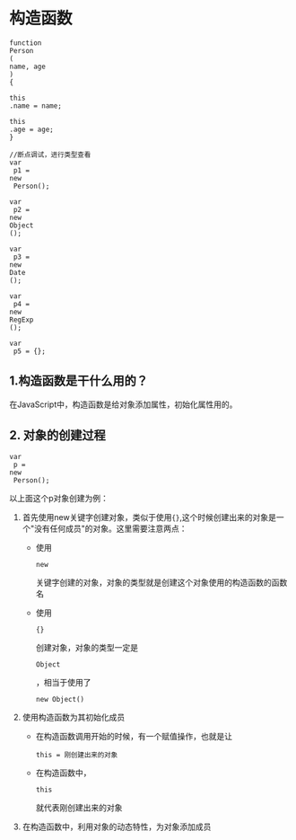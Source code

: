 # 构造函数

```text
function
Person
(
name, age
)
{

this
.name = name;

this
.age = age;
}
```

```text
//断点调试，进行类型查看
var
 p1 = 
new
 Person();

var
 p2 = 
new
Object
();

var
 p3 = 
new
Date
();

var
 p4 = 
new
RegExp
();

var
 p5 = {};
```

## 1.构造函数是干什么用的？ <a id="1&#x6784;&#x9020;&#x51FD;&#x6570;&#x662F;&#x5E72;&#x4EC0;&#x4E48;&#x7528;&#x7684;&#xFF1F;"></a>

在JavaScript中，构造函数是给对象添加属性，初始化属性用的。

## 2. 对象的创建过程 <a id="2-&#x5BF9;&#x8C61;&#x7684;&#x521B;&#x5EFA;&#x8FC7;&#x7A0B;"></a>

```text
var
 p = 
new
 Person();
```

以上面这个p对象创建为例：

1. 首先使用new关键字创建对象，类似于使用`{}`,这个时候创建出来的对象是一个"没有任何成员"的对象。这里需要注意两点：
   * 使用

     `new`

     关键字创建的对象，对象的类型就是创建这个对象使用的构造函数的函数名

   * 使用

     `{}`

     创建对象，对象的类型一定是

     `Object`

     ，相当于使用了

     `new Object()`
2. 使用构造函数为其初始化成员
   * 在构造函数调用开始的时候，有一个赋值操作，也就是让

     `this = 刚创建出来的对象`

   * 在构造函数中，

     `this`

     就代表刚创建出来的对象
3. 在构造函数中，利用对象的动态特性，为对象添加成员

